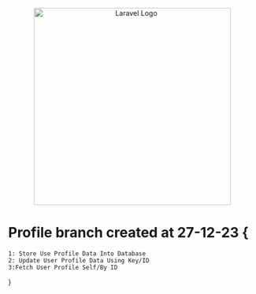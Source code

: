 <p align="center"><a href="https://laravel.com" target="_blank"><img src="https://raw.githubusercontent.com/laravel/art/master/logo-lockup/5%20SVG/2%20CMYK/1%20Full%20Color/laravel-logolockup-cmyk-red.svg" width="400" alt="Laravel Logo"></a></p>

# Profile branch created at 27-12-23 {
    1: Store Use Profile Data Into Database
    2: Update User Profile Data Using Key/ID
    3:Fetch User Profile Self/By ID 
}


